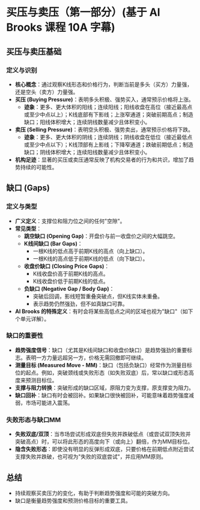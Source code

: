 # 买压与卖压（第一部分）(基于 Al Brooks 课程 10A 字幕)

## 买压与卖压基础

### 定义与识别
-   **核心概念**：通过观察K线形态和价格行为，判断当前是多头（买方）力量强，还是空头（卖方）力量强。
-   **买压 (Buying Pressure)**：表明多头积极、强势买入，通常预示价格将上涨。
    -   **迹象**：更多、更大体积的阳线；连续阳线；阳线收盘在高位（接近最高点或至少中点以上）；K线底部有下影线；上涨窄通道；突破前期高点；制造缺口；阳线体积增大；连续阴线数量减少且体积变小。
-   **卖压 (Selling Pressure)**：表明空头积极、强势卖出，通常预示价格将下跌。
    -   **迹象**：更多、更大体积的阴线；连续阴线；阴线收盘在低位（接近最低点或至少中点以下）；K线顶部有上影线；下降窄通道；跌破前期低点；制造缺口；阴线体积增大；连续阳线数量减少且体积变小。
-   **机构足迹**：显著的买压或卖压通常反映了机构交易者的行为和共识，增加了趋势持续的可能性。

## 缺口 (Gaps)

### 定义与类型
-   **广义定义**：支撑位和阻力位之间的任何"空隙"。
-   **常见类型**：
    -   **跳空缺口 (Opening Gap)**：开盘价与前一收盘价之间的大幅跳空。
    -   **K线间缺口 (Bar Gaps)**：
        -   一根K线的低点高于前期K线的高点（向上缺口）。
        -   一根K线的高点低于前期K线的低点（向下缺口）。
    -   **收盘价缺口 (Closing Price Gaps)**：
        -   K线收盘价高于前期K线的高点。
        -   K线收盘价低于前期K线的低点。
    -   **负缺口 (Negative Gap / Body Gap)**：
        -   突破后回调，影线短暂重叠突破点，但K线实体未重叠。
        -   表示趋势仍然强劲，但不如真缺口可靠。
-   **Al Brooks 的特殊定义**：有时会将某些高低点之间的区域也视为"缺口"（如下个单元详解）。

### 缺口的重要性
-   **趋势强度信号**：缺口（尤其是K线间缺口和收盘价缺口）是趋势强劲的重要标志。表明一方力量远超另一方，价格无需回撤即可继续。
-   **测量目标 (Measured Move - MM)**：缺口（包括负缺口）经常作为测量目标位的起点。例如，突破颈线或失败形态（如失败双底）后，常以缺口或形态高度来预测目标位。
-   **支撑与阻力转换**：突破形成的缺口区域，原阻力变为支撑，原支撑变为阻力。
-   **缺口回补**：缺口有时会被回补。如果缺口很快被回补，可能意味着趋势强度减弱，市场可能进入震荡。

### 失败形态与缺口MM
-   **失败双底/双顶**：当市场尝试形成双底但失败并跌破低点（或尝试双顶失败并突破高点）时，可以将此形态的高度向下（或向上）翻倍，作为MM目标位。
-   **隐含失败形态**：即使没有明显的反弹形成双底，只要价格在前期低点附近尝试支撑失败并跌破，也可视为"失败的双底尝试"，并应用MM原则。

## 总结
-   持续观察买卖压力的变化，有助于判断趋势强度和可能的突破方向。
-   缺口是衡量趋势强度和预测价格目标的重要工具。
